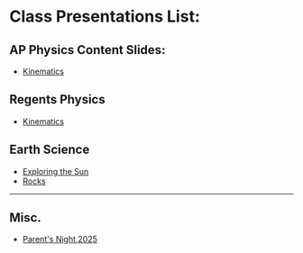 # Class Presentations List:


## AP Physics Content Slides:

  - [Kinematics](/mrporterphysics.github.io/Presentations/APCVPM/talks/CVPM2025.html)
  
  <!-- - [Linear Dynamics](/mrporterphysics.github.io/Presentations/Forces/talks/Dynamics2024.html)
  - [2D Motion](/mrporterphysics.github.io/Presentations/APCAPM/talks/twoDMotion.html)
  - [Circular Motion](/mrporterphysics.github.io/Presentations/Circular%20Motion/talks/CircularMotion2024-25.html)
  - [Energy](/mrporterphysics.github.io/Presentations/APETM/talks/APEnergy2025.html)
  - [Momentum](/mrporterphysics.github.io/Presentations/Momentum/talks/APmomentum2025.html)
  - [Rotation](/mrporterphysics.github.io/Presentations/AP%20Rotation%20Representation/talks/Rotation2025.html)
  - [Oscillation](/mrporterphysics.github.io/Presentations/AP%20SHM/talks/SHM2025.html)
  - [Fluids](/mrporterphysics.github.io/Presentations/Fluids/talk/APfluids2025.html)
  - [Final Project 2025](/mrporterphysics.github.io/Presentations/Final%20Project/FinalProject2025.html) -->

## Regents Physics 

- [Kinematics](/mrporterphysics.github.io/Presentations/APCVPM/talks/RPKinematics2025.html)

<!-- - [2D Motion](/mrporterphysics.github.io/Presentations/Projectiles/talks/RP2DMotion2024.html)
- [2D Motion Review](/mrporterphysics.github.io/Presentations/Projectiles/talks/projectileReviewVirtualStations.html)
- [Forces](/mrporterphysics.github.io/Presentations/Forces/talks/RPForces2024.html)
- [Force Stations](/mrporterphysics.github.io/Presentations/Forces/talks/forcestations.html)
- [Momentum](/mrporterphysics.github.io/Presentations/Momentum/talks/RPmomentum2025.html)
- [Energy](/mrporterphysics.github.io/Presentations/APETM/talks/RPEnergy2025.html)
- [Rotation](/mrporterphysics.github.io/Presentations/AP%20Rotation%20Representation/talks/Rotation2025.html)
- [Static Electricity](/mrporterphysics.github.io/Presentations/RP%20Static%20Electricity/staticE2025.html)
- [Circuits](/mrporterphysics.github.io/Presentations/RP%20Electricity/RPCircuits2023.html)
- [Waves](/mrporterphysics.github.io/Presentations/Waves/talks/RP_Waves_2023.html)
- [Modern Physics](/mrporterphysics.github.io/Presentations/RP%20Modern/rpmodern2023.html)
- [Magnets](/mrporterphysics.github.io/Presentations/Magnetism/magnetism.html) -->


## Earth Science


- [Exploring the Sun](/Presentations/ES%20Presentations/Unit%201%20Origin/thesun.html)
- [Rocks](/mrporterphysics.github.io/Presentations/ES%20Presentations/Rocks/Rocks2025.html)

---

## Misc.

- [Parent's Night 2025](/Presentations/Parent's%20Night/Markdown/parentsnightphysics2025.html)

